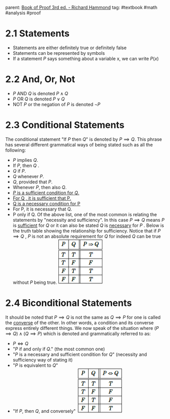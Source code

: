 parent: [Book of Proof 3rd ed. - Richard Hammond](Book%20of%20Proof%203rd%20ed.%20-%20Richard%20Hammond.md)
tag: #textbook #math #analysis #proof
# 2.1 Statements
- Statements are either definitely true or definitely false
- Statements can be represented by symbols
- If a statement $P$ says something about a variable x, we can write $P(x)$ 
# 2.2 And, Or, Not
- $P$ AND $Q$ is denoted $P \land Q$ 
- $P$ OR $Q$ is denoted $P \lor Q$ 
- NOT $P$ or the negation of $P$ is denoted $\lnot P$ 

# 2.3 Conditional Statements

The conditional statement "If $P$ then $Q$" is denoted by $P \implies Q$. This phrase has several different grammatical ways of being stated such as all the following:

- $P$ implies $Q$.
- If $P$, then $Q$ .
- $Q$ if $P$.
- $Q$ whenever $P$.
- $Q$, provided that $P$.
- Whenever $P$, then also $Q$.
- <u> $P$ is a sufficient condition for $Q$.</u>
- <u> For Q , it is sufficient that P.</u>
- <u> Q is a necessary condition for P</u>
- For P, it is necessary that Q.
- P only if Q.
Of the above list, one of the most common is relating the statements by "necessity and sufficiency".  In this case $P \implies Q$ means $P$ is <u>sufficient</u> for $Q$ or it can also be stated $Q$ is <u>necessary</u> for $P$ . Below is the truth table showing the relationship for sufficiency. Notice that if $P \implies Q$ , $P$ is not an absolute requirement for $Q$ for indeed $Q$ can be true without $P$ being true.
![](Pasted%20image%2020251031000353.png)
# 2.4 Biconditional Statements
It should be noted that $P \implies Q$ is not the same as $Q \implies P$  for one is called the <u>converse</u> of the other. In other words, a condition and its converse express entirely different things.
We now speak of the situation where $(P\implies Q)\land (Q \implies P)$ which is denoted and grammatically referred to as:
- $P\iff Q$ 
- "$P$ if and only if $Q$." (the most common one)
- "$P$ is a necessary and sufficient condition for $Q$" (necessity and sufficiency way of stating it)
- "$P$ is equivalent to $Q$"
- "If $P$, then $Q$, and conversely"
![](Pasted%20image%2020251031001105.png)
